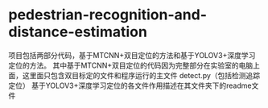# pedestrian-recognition-and-distance-estimation
项目包括两部分代码，基于MTCNN+双目定位的方法和基于YOLOV3+深度学习定位的方法。
其中基于MTCNN+双目定位的代码因为完整部分在实验室的电脑上面，这里面只包含双目标定的文件和程序运行的主文件 detect.py（包括检测追踪定位）
基于YOLOV3+深度学习定位的各文件作用描述在其文件夹下的readme文件
